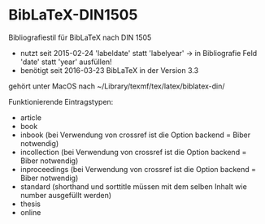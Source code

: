 BibLaTeX-DIN1505
================

Bibliografiestil für BibLaTeX nach DIN 1505

- nutzt seit 2015-02-24 'labeldate' statt 'labelyear' -> in Bibliografie Feld 'date' statt 'year' ausfüllen!
- benötigt seit 2016-03-23 BibLaTeX in der Version 3.3

gehört unter MacOS nach ~/Library/texmf/tex/latex/biblatex-din/

Funktionierende Eintragstypen:
- article
- book
- inbook (bei Verwendung von crossref ist die Option backend = Biber notwendig)
- incollection (bei Verwendung von crossref ist die Option backend = Biber notwendig)
- inproceedings (bei Verwendung von crossref ist die Option backend = Biber notwendig)
- standard (shorthand und sorttitle müssen mit dem selben Inhalt wie number ausgefüllt werden)
- thesis
- online
